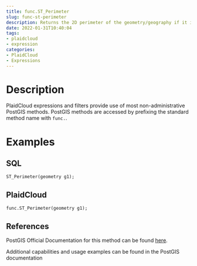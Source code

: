```yaml
---
title: func.ST_Perimeter
slug: func-st-perimeter
description: Returns the 2D perimeter of the geometry/geography if it is a ST_Surface, ST_MultiSurface (Polygon, MultiPolygon)
date: 2022-01-31T10:40:04
tags:
- plaidcloud
- expression
categories:
- PlaidCloud
- Expressions
---
```



# Description


PlaidCloud expressions and filters provide use of most non-administrative PostGIS methods. PostGIS methods are accessed by prefixing the standard method name with `func.`.



# Examples


## SQL



```
ST_Perimeter(geometry g1);
```


## PlaidCloud



```
func.ST_Perimeter(geometry g1);
```


## References


PostGIS Official Documentation for this method can be found [here](https://postgis.net/docs/manual-3.1/ST_Perimeter.html).



Additional capabilities and usage examples can be found in the PostGIS documentation

